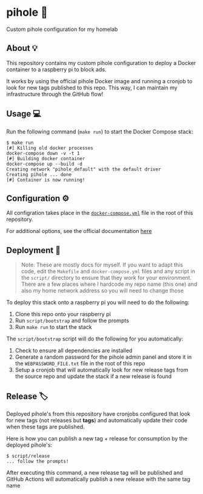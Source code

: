 # pihole 🥧

Custom pihole configuration for my homelab

## About 💡

This repository contains my custom pihole configuration to deploy a Docker container to a raspberry pi to block ads.

It works by using the official pihole Docker image and running a cronjob to look for new tags published to this repo. This way, I can maintain my infrastructure through the GitHub flow!

## Usage 💻

Run the following command (`make run`) to start the Docker Compose stack:

```console
$ make run
[#] Killing old docker processes
docker-compose down -v -t 1
[#] Building docker container
docker-compose up --build -d
Creating network "pihole_default" with the default driver
Creating pihole ... done
[#] Container is now running!
```

## Configuration ⚙️

All configration takes place in the [`docker-compose.yml`](docker-compose.yml) file in the root of this repository.

For additional options, see the official documentation [here](https://github.com/pi-hole/docker-pi-hole)

## Deployment 🚀

> Note: These are mostly docs for myself. If you want to adapt this code, edit the `Makefile` and `docker-compose.yml` files and any script in the `script/` directory to ensure that they work for your environment. There are a few places where I hardcode my repo name (this one) and also my home network address so you will need to change those

To deploy this stack onto a raspberry pi you will need to do the following:

1. Clone this repo onto your raspberry pi
2. Run `script/bootstrap` and follow the prompts
3. Run `make run` to start the stack

The `script/bootstrap` script will do the following for you automatically:

1. Check to ensure all dependencies are installed
2. Generate a random password for the pihole admin panel and store it in the `WEBPASSWORD_FILE.txt` file in the root of this repo
3. Setup a cronjob that will automatically look for new release tags from the source repo and update the stack if a new release is found

## Release 🏷️

Deployed pihole's from this repository have cronjobs configured that look for new tags (not releases but **tags**) and automatically update their code when these tags are published.

Here is how you can publish a new tag + release for consumption by the deployed pihole's:

```console
$ script/release
... follow the prompts!
```

After executing this command, a new release tag will be published and GitHub Actions will automatically publish a new release with the same tag name
